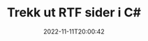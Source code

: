 ---
############################# Static ############################
layout: "auto-gen-merger"
date: 2022-11-11T20:00:42
draft: false
otherformats: vsdm vsdx vssm vssx vstm vstx vsx vtx xlam xls xlsb xlsm xlsx xlt xltm xltx

############################# Head ############################
head_title: "Trekk ut RTF sider i C#"
head_description: "Trekk ut sider raskt fra en RTF-fil i C#. Lagre det nye dokumentet som inneholder de valgte sidene ved hjelp av dokumentsammenslåings-API."

############################# Header ############################
title: "Trekk ut RTF sider i C#"
description: "Trekk ut RTF sider med noen få linjer med .NET-kode."
bg_image: "https://cms.admin.containerize.com/templates/aspose/App_Themes/V3/images/bg/header1.png"
bg_overlay: false
button:
    enable: true
    icon: "fas fa-arrow-down"
    label: "Last ned gratis prøveversjon"
    link: "https://downloads.groupdocs.com/merger/net"

############################# SubMenu ############################
submenu:
    enable: true

    left:
        img_alt: "GroupDocs.Merger for .NET"
        image: "https://cms.admin.containerize.com/templates/groupdocs/images/product-logos/90x90-noborder/groupdocs-merger-net.png"
        product: "GroupDocs.Merger"
        platform: ".NET"

    middle:
        button:

            # button loop
            - link: "https://apireference.groupdocs.com/merger/net"
              text: "API-referanse"

            # button loop
            - link: "https://github.com/groupdocs-merger"
              text: "Kodeeksempler"

            # button loop
            - link: "https://products.groupdocs.app/merger/family"
              text: "Live-demoer"

            # button loop
            - link: "https://purchase.groupdocs.com/pricing/merger/net"
              text: "Prissetting"

    right:
        link_download: "https://downloads.groupdocs.com/merger"
        link_learn: "https://docs.groupdocs.com/merger/net"
        link_buy: "https://purchase.groupdocs.com"

############################# About ############################
about:
    enable: true
    title: "Om GroupDocs.Merger for .NET API"
    content: |
        [GroupDocs.Merger for .NET](/no/merger/net/) tilbyr en enkel løsning for trygt å slå sammen og dele mellom et bredt spekter av dokumentformater, inkludert PDF, Microsoft Office (Word, Excel, PowerPoint , OneNote), OpenDocument, HTML, bilder og mange andre i .NET-applikasjoner. Ved å legge til bare noen få linjer med koden, utfør flere dokumentoperasjoner som flytte, fjerne, rotere, bytte ut, trekke ut eller endre retningen på sidene i dokumentene. Dokumentsammenslåings-APIet støtter også forhåndsvisning av dokumentsider som et bilde for å analysere dokumentstrukturen, formateringen og innholdet på siden.
        
        GroupDocs.Merger API er et riktig valg for bedriftsløsninger som trenger filsideutpakkingsfunksjoner. Disse APIene støttes godt på alle større operativsystemer og plattformer, inkludert .NET Framework, .NET Standard, .NET Core, Mono.

############################# Steps ############################
steps:
    enable: true
    title_left: "Pakk ut RTF filsider i .NET"
    content_left: |
        [GroupDocs.Merger for .NET](/no/merger/net/) gjør det enkelt for C#-utviklere å trekke ut de ønskede sidene fra en RTF-fil og lagre den som en ny fil som inneholder de valgte sidene ved å implementere noen få enkle trinn.
        
        * Initialiser **ExtractOptions** med sidetall som skal vises i det resulterende dokumentet.
        * Opprett en ny forekomst av **Merger** og send kildedokumentstien som en konstruktørparameter.
        * Ring **ExtractPages** og send **ExtractOptions**-objektet.
        * Ring **Save** og spesifiser filbanen for å lagre det resulterende dokumentet.

    title_right: "Systemkrav"
    content_right: |
        GroupDocs.Merger for .NET APIer støttes på alle større plattformer og operativsystemer. Før du utfører koden nedenfor, sørg for at du har følgende forutsetninger installert på systemet ditt.

        * Operativsystemer: Microsoft Windows, Linux, MacOS
        * Utviklingsmiljøer: Visual Studio, Xamarin, MonoDevelop
        * Rammer: .NET Framework, .NET Standard, .NET Core, Mono
        * Last ned den nyeste versjonen av GroupDocs.Merger for .NET fra [NuGet](https://www.nuget.org/packages/groupdocs.merger)
         
    code: |
     {{% merger/additional-styles %}}
     {{< merger/code-merger title="Hvordan trekke ut RTF filsider ved å bruke C# eksempelkode">}}

        ```csharp    
        // Pakk ut RTF filsider ved hjelp av GroupDocs.Merger API
        // Initialiser ExtractOptions-klassen med valgte sidetall
        ExtractOptions extractOptions = new ExtractOptions(new int[] { 2, 5 });

        // Instantier sammenslåing med inndatadokumentet RTF
        using (Merger merger = new Merger("input.rtf"))
          {
            // Ring ExtractPages-metoden og send ExtractOptions-objektet til det
            merger.ExtractPages(extractOptions);
    
            // Ring Lagre-metoden for å lagre utdatadokumentet med utpakkede sider
            merger.Save("output.rtf");
          }
        ```
     {{< /merger/code-merger >}}

############################# Demos ############################
demos:
    enable: true
    title: "Live-demoer – Trekk ut RTF-sider på nett"
    content: |
       Pakk ut RTF-filsider akkurat nå ved å besøke nettstedet [GroupDocs.Merger Live Demos](https://products.groupdocs.app/splitter/extract-pages/rtf).
       Live-demoen har følgende fordeler.
        
############################# About Formats ############################
about_formats:
    enable: true

############################# More Formats ############################
more_formats:
    enable: true
    title: "Trekk ut sider fra andre dokumentformater"
    content: |
        .NET dokumenterer fusjon og splitt API for filformater og bilder. Pakk ut noen av de populære filformatene som angitt nedenfor.

############################# Back to top ###############################
back_to_top:
    enable: true
---